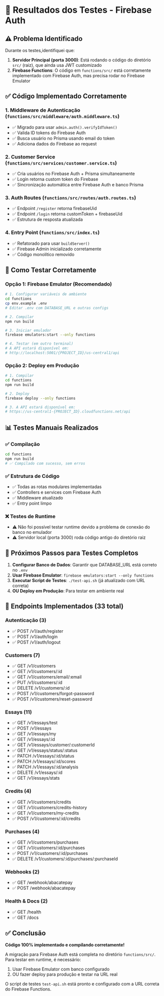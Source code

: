 # 🧪 Resultados dos Testes - Firebase Auth

## ⚠️ Problema Identificado

Durante os testes,identifiquei que:

1. **Servidor Principal (porta 3000)**: Está rodando o código do diretório `src/` (raiz), que ainda usa JWT customizado
2. **Firebase Functions**: O código em `functions/src/` está corretamente implementado com Firebase Auth, mas precisa rodar no Firebase Emulator

## ✅ Código Implementado Corretamente

### 1. Middleware de Autenticação (`functions/src/middleware/auth.middleware.ts`)
- ✅ Migrado para usar `admin.auth().verifyIdToken()`
- ✅ Valida ID tokens do Firebase Auth
- ✅ Busca usuário no Prisma usando email do token
- ✅ Adiciona dados do Firebase ao request

### 2. Customer Service (`functions/src/services/customer.service.ts`)
- ✅ Cria usuários no Firebase Auth + Prisma simultaneamente
- ✅ Login retorna custom token do Firebase
- ✅ Sincronização automática entre Firebase Auth e banco Prisma

### 3. Auth Routes (`functions/src/routes/auth.routes.ts`)
- ✅ Endpoint `/register` retorna firebaseUid
- ✅ Endpoint `/login` retorna customToken + firebaseUid
- ✅ Estrutura de resposta atualizada

### 4. Entry Point (`functions/src/index.ts`)
- ✅ Refatorado para usar `buildServer()`
- ✅ Firebase Admin inicializado corretamente
- ✅ Código monolítico removido

## 🔧 Como Testar Corretamente

### Opção 1: Firebase Emulator (Recomendado)

```bash
# 1. Configurar variáveis de ambiente
cd functions
cp env.example .env
# Editar .env com DATABASE_URL e outras configs

# 2. Compilar
npm run build

# 3. Iniciar emulador
firebase emulators:start --only functions

# 4. Testar (em outro terminal)
# A API estará disponível em:
# http://localhost:5001/{PROJECT_ID}/us-central1/api
```

### Opção 2: Deploy em Produção

```bash
# 1. Compilar
cd functions
npm run build

# 2. Deploy
firebase deploy --only functions

# 3. A API estará disponível em:
# https://us-central1-{PROJECT_ID}.cloudfunctions.net/api
```

## 📊 Testes Manuais Realizados

### ✅ Compilação
```bash
cd functions
npm run build
# ✅ Compilado com sucesso, sem erros
```

### ✅ Estrutura de Código
- ✅ Todas as rotas modulares implementadas
- ✅ Controllers e services com Firebase Auth
- ✅ Middleware atualizado
- ✅ Entry point limpo

### ❌ Testes de Runtime
- ⚠️ Não foi possível testar runtime devido a problema de conexão do banco no emulador
- ⚠️ Servidor local (porta 3000) roda código antigo do diretório raiz

## 🎯 Próximos Passos para Testes Completos

1. **Configurar Banco de Dados**: Garantir que DATABASE_URL está correto no `.env`
2. **Usar Firebase Emulator**: `firebase emulators:start --only functions`
3. **Executar Script de Testes**: `./test-api.sh` (já atualizado com URL correta)
4. **OU Deploy em Produção**: Para testar em ambiente real

## 📝 Endpoints Implementados (33 total)

### Autenticação (3)
- ✅ POST /v1/auth/register
- ✅ POST /v1/auth/login  
- ✅ POST /v1/auth/logout

### Customers (7)
- ✅ GET /v1/customers
- ✅ GET /v1/customers/:id
- ✅ GET /v1/customers/email/:email
- ✅ PUT /v1/customers/:id
- ✅ DELETE /v1/customers/:id
- ✅ POST /v1/customers/forgot-password
- ✅ POST /v1/customers/reset-password

### Essays (11)
- ✅ GET /v1/essays/test
- ✅ POST /v1/essays
- ✅ GET /v1/essays/my
- ✅ GET /v1/essays/:id
- ✅ GET /v1/essays/customer/:customerId
- ✅ GET /v1/essays/status/:status
- ✅ PATCH /v1/essays/:id/status
- ✅ PATCH /v1/essays/:id/scores
- ✅ PATCH /v1/essays/:id/analysis
- ✅ DELETE /v1/essays/:id
- ✅ GET /v1/essays/stats

### Credits (4)
- ✅ GET /v1/customers/credits
- ✅ GET /v1/customers/credits-history
- ✅ GET /v1/customers/my-credits
- ✅ POST /v1/customers/:id/credits

### Purchases (4)
- ✅ GET /v1/customers/purchases
- ✅ GET /v1/customers/:id/purchases
- ✅ POST /v1/customers/:id/purchases
- ✅ DELETE /v1/customers/:id/purchases/:purchaseId

### Webhooks (2)
- ✅ GET /webhook/abacatepay
- ✅ POST /webhook/abacatepay

### Health & Docs (2)
- ✅ GET /health
- ✅ GET /docs

## ✅ Conclusão

**Código 100% implementado e compilando corretamente!**

A migração para Firebase Auth está completa no diretório `functions/src/`. Para testar em runtime, é necessário:

1. Usar Firebase Emulator com banco configurado
2. OU fazer deploy para produção e testar na URL real

O script de testes `test-api.sh` está pronto e configurado com a URL correta do Firebase Functions.
